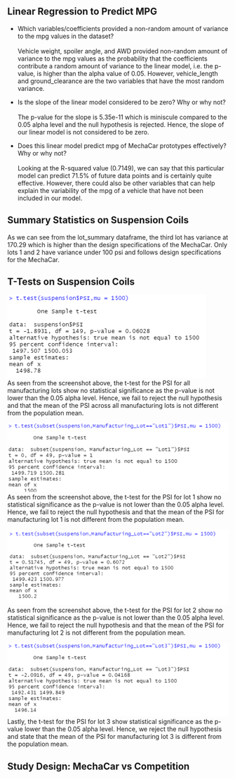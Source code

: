 ## Linear Regression to Predict MPG

- Which variables/coefficients provided a non-random amount of variance to the mpg values in the dataset?
<br><br>
Vehicle weight, spoiler angle, and AWD provided non-random amount of variance to the mpg values as the probability that the coefficients contribute a random amount of variance to the linear model, i.e. the p-value, is higher than the alpha value of 0.05. However, vehicle_length and ground_clearance are the two variables that have the most random variance.

- Is the slope of the linear model considered to be zero? Why or why not?<br><br>
The p-value for the slope is 5.35e-11 which is miniscule compared to the 0.05 alpha level and the null hypothesis is rejected. Hence, the slope of our linear model is not considered to be zero.

- Does this linear model predict mpg of MechaCar prototypes effectively? Why or why not?<br><br>
Looking at the R-squared value (0.7149), we can say that this particular model can predict 71.5% of future data points and is certainly quite effective. However, there could also be other variables that can help explain the variability of the mpg of a vehicle that have not been included in our model.

## Summary Statistics on Suspension Coils

As we can see from the lot_summary dataframe, the third lot has variance at 170.29 which is higher than the design specifications of the MechaCar. Only lots 1 and 2 have variance under 100 psi and follows design specifications for the MechaCar.

## T-Tests on Suspension Coils

![t-test for all lots](images/t-test_for_all_lots.PNG)
<br>
As seen from the screenshot above, the t-test for the PSI for all manufacturing lots show no statistical significance as the p-value is not lower than the 0.05 alpha level. Hence, we fail to reject the null hypothesis and that the mean of the PSI across all manufacturing lots is not different from the population mean.

![t-test for all lots](images/t-test_for_lot1.PNG)
<br>
As seen from the screenshot above, the t-test for the PSI for lot 1 show no statistical significance as the p-value is not lower than the 0.05 alpha level. Hence, we fail to reject the null hypothesis and that the mean of the PSI for manufacturing lot 1 is not different from the population mean.

![t-test for all lots](images/t-test_for_lot2.PNG)
<br>
As seen from the screenshot above, the t-test for the PSI for lot 2 show no statistical significance as the p-value is not lower than the 0.05 alpha level. Hence, we fail to reject the null hypothesis and that the mean of the PSI for manufacturing lot 2 is not different from the population mean.

![t-test for all lots](images/t-test_for_lot3.PNG)
<br>
Lastly, the t-test for the PSI for lot 3 show statistical significance as the p-value lower than the 0.05 alpha level. Hence, we reject the null hypothesis and state that the mean of the PSI for manufacturing lot 3 is different from the population mean.

## Study Design: MechaCar vs Competition
